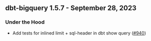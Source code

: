 ## dbt-bigquery 1.5.7 - September 28, 2023

### Under the Hood

- Add tests for inlined limit + sql-header in dbt show query ([#940](https://github.com/dbt-labs/dbt-bigquery/issues/940))
